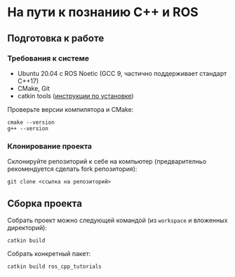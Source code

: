 # На пути к познанию C++ и ROS

## Подготовка к работе

### Требования к системе

- Ubuntu 20.04 с ROS Noetic (GCC 9, частично поддерживает стандарт C++17)
- CMake, Git
- catkin tools ([инструкции по установке](https://catkin-tools.readthedocs.io/en/latest/installing.html))

Проверьте версии компилятора и CMake:
```shell
cmake --version
g++ --version
```

### Клонирование проекта

Склонируйте репозиторий к себе на компьютер (предварителньо рекомендуется сделать fork репозитория):
```shell
git clone <ссылка на репозиторий>
```

## Сборка проекта

Собрать проект можно следующей командой (из `workspace` и вложенных директорий):
```shell
catkin build
```

Собрать конкретный пакет:
```shell
catkin build ros_cpp_tutorials
```
